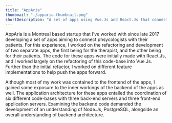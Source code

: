 ```yaml
---
title: "AppAria"
thumbnail: "./apparia-thumbnail.png"
shortDescription: "A set of apps using Vue.Js and React.Js that connect Therapists to their patients."
---
```


AppAria is a Montreal based startup that I've worked with since late 2017 developing a set of apps aiming to connect phsycologists with their patients.  For this experience, I worked on the refactoring and development of two separate apps, the first being for the therapist, and the other being for their patients.  The code for these apps were initially made with React.Js, and I worked largely on the refactoring of this code-base into Vue.Js.  Further than the initial refactor, I worked on different feature implementations to help push the apps forward.  

Although most of my work was contained to the frontend of the apps, I gained some exposure to the inner workings of the backend of the apps as well.  The application architecture for these apps entailed the coordination of six different code-bases with three back-end servers and three front-end application servers.  Examining the backend code demanded the development of an understanding of Node.Js, PostgreSQL, alongside an overall understanding of backend architecture.  